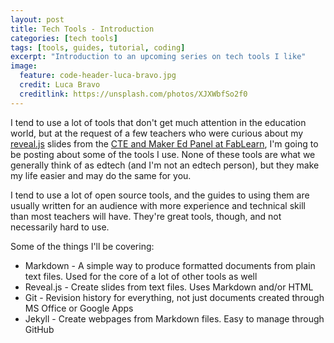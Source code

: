 ```yaml
---
layout: post
title: Tech Tools - Introduction
categories: [tech tools]
tags: [tools, guides, tutorial, coding]
excerpt: "Introduction to an upcoming series on tech tools I like"
image:
  feature: code-header-luca-bravo.jpg
  credit: Luca Bravo
  creditlink: https://unsplash.com/photos/XJXWbfSo2f0
---
```

I tend to use a lot of tools that don't get much attention in the education world, but at the request of a few teachers who were curious about my [reveal.js](http://lab.hakim.se/reveal-js/#/) slides from the [CTE and Maker Ed Panel at FabLearn](https://gersteinj.github.io/fablearn17/), I'm going to be posting about some of the tools I use. None of these tools are what we generally think of as edtech (and I'm not an edtech person), but they make my life easier and may do the same for you.

I tend to use a lot of open source tools, and the guides to using them are usually written for an audience with more experience and technical skill than most teachers will have. They're great tools, though, and not necessarily hard to use.

Some of the things I'll be covering:

* Markdown - A simple way to produce formatted documents from plain text files. Used for the core of a lot of other tools as well
* Reveal.js - Create slides from text files. Uses Markdown and/or HTML
* Git - Revision history for everything, not just documents created through MS Office or Google Apps
* Jekyll - Create webpages from Markdown files. Easy to manage through GitHub